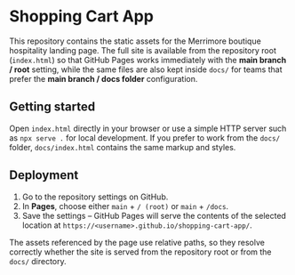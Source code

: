 # Shopping Cart App

This repository contains the static assets for the Merrimore boutique hospitality landing page. The full site is available from the repository root (`index.html`) so that GitHub Pages works immediately with the **main branch / root** setting, while the same files are also kept inside `docs/` for teams that prefer the **main branch / docs folder** configuration.

## Getting started

Open `index.html` directly in your browser or use a simple HTTP server such as `npx serve .` for local development. If you prefer to work from the `docs/` folder, `docs/index.html` contains the same markup and styles.

## Deployment

1. Go to the repository settings on GitHub.
2. In **Pages**, choose either `main` + `/ (root)` or `main` + `/docs`.
3. Save the settings – GitHub Pages will serve the contents of the selected location at `https://<username>.github.io/shopping-cart-app/`.

The assets referenced by the page use relative paths, so they resolve correctly whether the site is served from the repository root or from the `docs/` directory.
